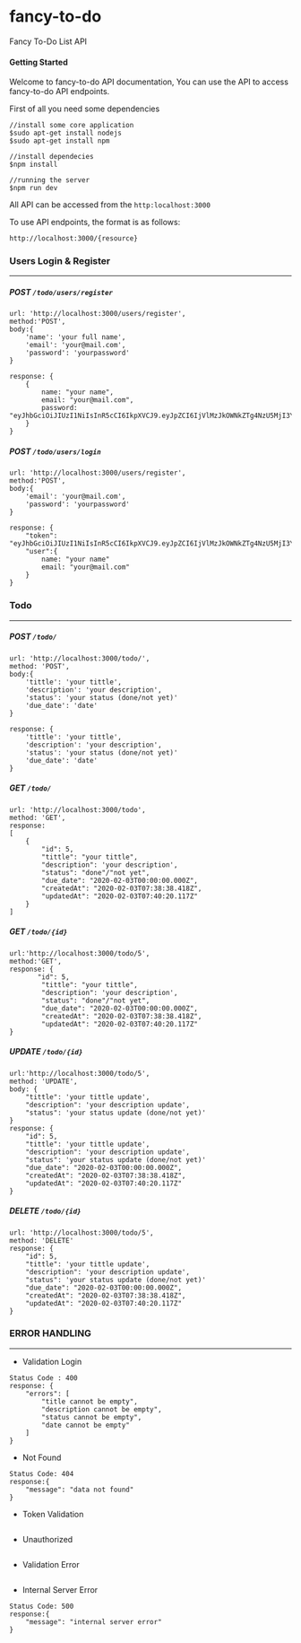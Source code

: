# fancy-to-do
Fancy To-Do List API

#### Getting Started

Welcome to fancy-to-do API documentation, You can use the API to access fancy-to-do API
endpoints.

First of all you need some dependencies

```
//install some core application
$sudo apt-get install nodejs
$sudo apt-get install npm

//install dependecies
$npm install

//running the server
$npm run dev
```

All API can be accessed from the `http:localhost:3000`

To use API endpoints, the format is as follows:

`http://localhost:3000/{resource}`

###  Users Login & Register

------

##### POST `/todo/users/register`

```
url: 'http://localhost:3000/users/register',
method:'POST',
body:{
	'name': 'your full name',
	'email': 'your@mail.com',
	'password': 'yourpassword'
}

response: {
	{
		name: "your name",
		email: "your@mail.com",
		password: "eyJhbGciOiJIUzI1NiIsInR5cCI6IkpXVCJ9.eyJpZCI6IjVlMzJkOWNkZTg4NzU5MjI3Yj"
	}
}
```
##### POST `/todo/users/login`

```
url: 'http://localhost:3000/users/register',
method:'POST',
body:{
	'email': 'your@mail.com',
	'password': 'yourpassword'
}

response: {
	"token": "eyJhbGciOiJIUzI1NiIsInR5cCI6IkpXVCJ9.eyJpZCI6IjVlMzJkOWNkZTg4NzU5MjI3Yjc2YjQwZCIsInVzZXJuYW1lIjoidXNlcnRlc3Rkb2MiLCJpYXQiOjE1ODAzOTA4NjF9.BQy_CFlWbEN3_HR9i2hiYnledD2ojH3YPFmp7iHj36Q",
	"user":{
		name: "your name"
		email: "your@mail.com"
	}
}

```

### Todo

-----

##### POST `/todo/`

```
url: 'http://localhost:3000/todo/',
method: 'POST',
body:{
	'tittle': 'your tittle',
	'description': 'your description',
	'status': 'your status (done/not yet)'
	'due_date': 'date'
}

response: {
	'tittle': 'your tittle',
	'description': 'your description',
	'status': 'your status (done/not yet)'
	'due_date': 'date'
}
```
##### GET `/todo/`

```
url: 'http://localhost:3000/todo',
method: 'GET',
response:
[
    {
        "id": 5,
        "tittle": "your tittle",
        "description": 'your description',
        "status": "done"/"not yet",
        "due_date": "2020-02-03T00:00:00.000Z",
        "createdAt": "2020-02-03T07:38:38.418Z",
        "updatedAt": "2020-02-03T07:40:20.117Z"
    }
]
```
##### GET `/todo/{id}`

```
url:'http://localhost:3000/todo/5',
method:'GET',
response: {
	   "id": 5,
        "tittle": "your tittle",
        "description": 'your description',
        "status": "done"/"not yet",
        "due_date": "2020-02-03T00:00:00.000Z",
        "createdAt": "2020-02-03T07:38:38.418Z",
        "updatedAt": "2020-02-03T07:40:20.117Z"
}

```
##### UPDATE `/todo/{id}`

```
url:'http://localhost:3000/todo/5',
method: 'UPDATE',
body: {
	"tittle": 'your tittle update',
	"description": 'your description update',
	"status": 'your status update (done/not yet)'
}
response: {
    "id": 5,
    "tittle": 'your tittle update',
    "description": 'your description update',
    "status": 'your status update (done/not yet)'
    "due_date": "2020-02-03T00:00:00.000Z",
    "createdAt": "2020-02-03T07:38:38.418Z",
    "updatedAt": "2020-02-03T07:40:20.117Z"
}
```
##### DELETE `/todo/{id}`

```
url: 'http://localhost:3000/todo/5',
method: 'DELETE'
response: {
	"id": 5,
    "tittle": 'your tittle update',
    "description": 'your description update',
    "status": 'your status update (done/not yet)'
    "due_date": "2020-02-03T00:00:00.000Z",
    "createdAt": "2020-02-03T07:38:38.418Z",
    "updatedAt": "2020-02-03T07:40:20.117Z"
}
```

### ERROR HANDLING

------

- Validation Login

```
Status Code : 400
response: {
    "errors": [
        "title cannot be empty",
        "description cannot be empty",
        "status cannot be empty",
        "date cannot be empty"
    ]
}
```

- Not Found

```
Status Code: 404
response:{
    "message": "data not found"
}
```

- Token Validation

```

```

- Unauthorized

```

```

- Validation Error

```

```

- Internal Server Error

```
Status Code: 500
response:{
	"message": "internal server error"
}
```